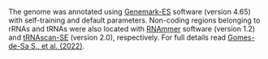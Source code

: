 The genome was annotated using [Genemark-ES](http://exon.gatech.edu/GeneMark/) software (version 4.65) with self-training and default parameters. Non-coding regions belonging to rRNAs and tRNAs were also located with [RNAmmer](https://doi.org/10.1093%2Fnar%2Fgkm160) software (version 1.2) and [tRNAscan-SE](http://lowelab.ucsc.edu/tRNAscan-SE/) (version 2.0), respectively. For full details read [Gomes-de-Sa S., et al. (2022)](https://europepmc.org/article/MED/35681811).
